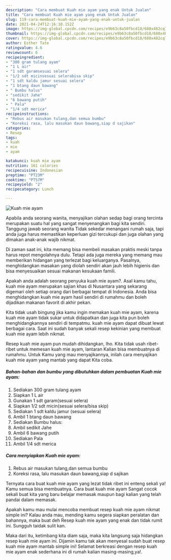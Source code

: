 ```yaml
---
description: "Cara membuat Kuah mie ayam yang enak Untuk Jualan"
title: "Cara membuat Kuah mie ayam yang enak Untuk Jualan"
slug: 119-cara-membuat-kuah-mie-ayam-yang-enak-untuk-jualan
date: 2021-04-24T12:16:10.152Z
image: https://img-global.cpcdn.com/recipes/e9b63c8a50fbcd18/680x482cq70/kuah-mie-ayam-foto-resep-utama.jpg
thumbnail: https://img-global.cpcdn.com/recipes/e9b63c8a50fbcd18/680x482cq70/kuah-mie-ayam-foto-resep-utama.jpg
cover: https://img-global.cpcdn.com/recipes/e9b63c8a50fbcd18/680x482cq70/kuah-mie-ayam-foto-resep-utama.jpg
author: Esther Tate
ratingvalue: 4.6
reviewcount: 6
recipeingredient:
- "300 gram tulang ayam"
- "1 L air"
- "1 sdt garamsesuai selera"
- "1/2 sdt micinsesuai selerabisa skip"
- "1 sdt kaldu jamur sesuai selera"
- "1 btang daun bawang"
- " Bumbu halus"
- "sedikit Jahe"
- "6 bawang putih"
- " Pala"
- "1/4 sdt merica"
recipeinstructions:
- "Rebus air masukan tulang,dan semua bumbu"
- "Koreksi rasa, lalu masukan daun bawang,siap d sajikan"
categories:
- Resep
tags:
- kuah
- mie
- ayam

katakunci: kuah mie ayam 
nutrition: 161 calories
recipecuisine: Indonesian
preptime: "PT23M"
cooktime: "PT57M"
recipeyield: "2"
recipecategory: Lunch

---
```



![Kuah mie ayam](https://img-global.cpcdn.com/recipes/e9b63c8a50fbcd18/680x482cq70/kuah-mie-ayam-foto-resep-utama.jpg)

Apabila anda seorang wanita, menyajikan olahan sedap bagi orang tercinta merupakan suatu hal yang sangat menyenangkan bagi kita sendiri. Tanggung jawab seorang  wanita Tidak sekedar menangani rumah saja, tapi anda juga harus memastikan keperluan gizi tercukupi dan juga olahan yang dimakan anak-anak wajib nikmat.

Di zaman  saat ini, kita memang bisa membeli masakan praktis meski tanpa harus repot mengolahnya dulu. Tetapi ada juga mereka yang memang mau memberikan hidangan yang terlezat bagi keluarganya. Pasalnya, menghidangkan masakan yang diolah sendiri akan jauh lebih higienis dan bisa menyesuaikan sesuai makanan kesukaan famili. 



Apakah anda adalah seorang penyuka kuah mie ayam?. Asal kamu tahu, kuah mie ayam merupakan sajian khas di Nusantara yang sekarang digemari oleh setiap orang dari berbagai tempat di Indonesia. Anda bisa menghidangkan kuah mie ayam hasil sendiri di rumahmu dan boleh dijadikan makanan favorit di akhir pekan.

Kita tidak usah bingung jika kamu ingin memakan kuah mie ayam, karena kuah mie ayam tidak sukar untuk didapatkan dan juga kita pun boleh menghidangkannya sendiri di tempatmu. kuah mie ayam dapat dibuat lewat berbagai cara. Saat ini sudah banyak sekali resep kekinian yang membuat kuah mie ayam lebih nikmat.

Resep kuah mie ayam pun mudah dihidangkan, lho. Kita tidak usah ribet-ribet untuk memesan kuah mie ayam, lantaran Kalian bisa membuatnya di rumahmu. Untuk Kamu yang mau menyajikannya, inilah cara menyajikan kuah mie ayam yang mantab yang dapat Kita coba.

<!--inarticleads1-->

##### Bahan-bahan dan bumbu yang dibutuhkan dalam pembuatan Kuah mie ayam:

1. Sediakan 300 gram tulang ayam
1. Siapkan 1 L air
1. Gunakan 1 sdt garam(sesuai selera)
1. Siapkan 1/2 sdt micin(sesuai selera/bisa skip)
1. Sediakan 1 sdt kaldu jamur (sesuai selera)
1. Ambil 1 btang daun bawang
1. Sediakan  Bumbu halus:
1. Ambil sedikit Jahe
1. Ambil 6 bawang putih
1. Sediakan  Pala
1. Ambil 1/4 sdt merica




<!--inarticleads2-->

##### Cara menyiapkan Kuah mie ayam:

1. Rebus air masukan tulang,dan semua bumbu
1. Koreksi rasa, lalu masukan daun bawang,siap d sajikan




Ternyata cara buat kuah mie ayam yang lezat tidak ribet ini enteng sekali ya! Kamu semua bisa membuatnya. Cara buat kuah mie ayam Sangat cocok sekali buat kita yang baru belajar memasak maupun bagi kalian yang telah pandai dalam memasak.

Apakah kamu mau mulai mencoba membuat resep kuah mie ayam nikmat simple ini? Kalau anda mau, mending kamu segera siapkan peralatan dan bahannya, maka buat deh Resep kuah mie ayam yang enak dan tidak rumit ini. Sungguh taidak sulit kan. 

Maka dari itu, ketimbang kita diam saja, maka kita langsung saja hidangkan resep kuah mie ayam ini. Dijamin kamu tak akan menyesal sudah buat resep kuah mie ayam mantab simple ini! Selamat berkreasi dengan resep kuah mie ayam enak sederhana ini di rumah kalian masing-masing,ya!.

